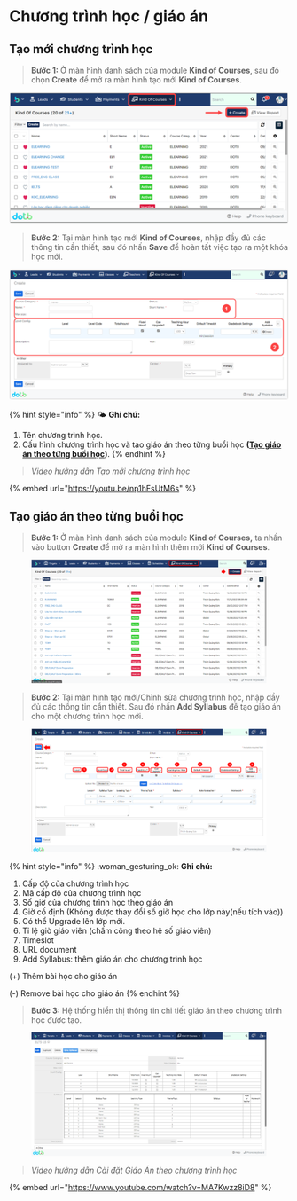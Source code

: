# Chương trình học / giáo án

## Tạo mới chương trình học

> **Bước 1:** Ở màn hình danh sách của module **Kind of Courses**, sau đó chọn **Create** để mở ra màn hình tạo mới **Kind of Courses**.

![](../../.gitbook/assets/2.4.png)

> **Bước 2:** Tại màn hình tạo mới **Kind of Courses**, nhập đầy đủ các thông tin cần thiết, sau đó nhấn **Save** để hoàn tất việc tạo ra một khóa học mới.

![](../../.gitbook/assets/2.5.png)

{% hint style="info" %}
🌤️ **Ghi chú:**

1. Tên chương trình học.
2. Cấu hình chương trình học và tạo giáo án theo từng buổi học **(**[**Tạo giáo án theo từng buổi học**](broken-reference)**)**.
{% endhint %}

> _Video hướng dẫn Tạo mới chương trình học_

{% embed url="https://youtu.be/np1hFsUtM6s" %}

## Tạo giáo án theo từng buổi học

> **Bước 1:** Ở màn hình danh sách của module **Kind of Courses,** ta nhấn vào button **Create** để mở ra màn hình thêm mới **Kind of Courses**.

<figure><img src="../../.gitbook/assets/image (1) (2).png" alt=""><figcaption></figcaption></figure>

> **Bước 2:** Tại màn hình tạo mới/Chỉnh sửa chương trình học, nhập đầy đủ các thông tin cần thiết. Sau đó nhấn **Add Syllabus** để tạo giáo án cho một chương trình học mới.

<figure><img src="../../.gitbook/assets/image (10).png" alt=""><figcaption></figcaption></figure>

{% hint style="info" %}
:woman\_gesturing\_ok: **Ghi chú:**

1. Cấp độ của chương trình học
2. Mã cấp độ của chương trình học
3. Số giờ của chương trình học theo giáo án
4. Giờ cố định (Không được thay đổi số giờ học cho lớp này(nếu tích vào))
5. Có thể Upgrade lên lớp mới.
6. Tỉ lệ giờ giáo viên (chấm công theo hệ số giáo viên)
7. Timeslot
8. URL document
9. Add Syllabus: thêm giáo án cho chương trình học

&#x20;(+) Thêm bài học cho giáo án

&#x20;(-) Remove bài học cho giáo án
{% endhint %}

> **Bước 3:** Hệ thống hiển thị thông tin chi tiết giáo án theo chương trình học được tạo.

<figure><img src="../../.gitbook/assets/image (8).png" alt=""><figcaption></figcaption></figure>

> _Video hướng dẫn Cài đặt Giáo Án theo chương trình học_

{% embed url="https://www.youtube.com/watch?v=MA7Kwzz8iD8" %}
